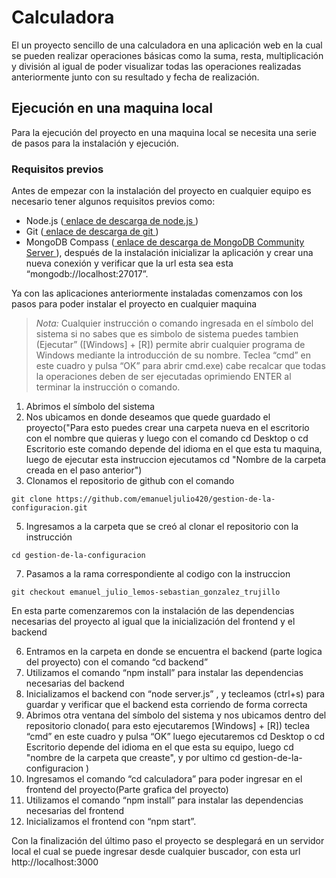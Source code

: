 # Calculadora
El un proyecto sencillo de una calculadora en una aplicación web en la cual se pueden realizar operaciones básicas como la suma, resta, multiplicación y división al igual de poder visualizar todas las operaciones realizadas anteriormente junto con su resultado y fecha de realización.
## Ejecución en una maquina local

Para la ejecución del proyecto en una maquina local se necesita una serie de pasos para la instalación y ejecución.

### Requisitos previos

Antes de empezar con la instalación del proyecto en cualquier equipo es necesario tener algunos requisitos previos como:
-	Node.js ([ enlace de descarga de node.js ](https://nodejs.org/en/download))
-	Git ([ enlace de descarga de git ](https://git-scm.com/downloads))
-	MongoDB Compass ([ enlace de descarga de MongoDB Community Server ](https://www.mongodb.com/try/download/community)), después de la instalación inicializar la aplicación y crear una nueva conexión y verificar que la url esta sea esta “mongodb://localhost:27017”.

Ya con las aplicaciones anteriormente instaladas comenzamos con los pasos para poder instalar el proyecto en cualquier maquina

>*Nota:* Cualquier instrucción o comando ingresada en el símbolo del sistema si no sabes que es simbolo de sistema puedes tambien (Ejecutar” ([Windows] + [R]) permite abrir cualquier programa de Windows mediante la introducción de su nombre. Teclea “cmd” en este cuadro y pulsa “OK” para abrir cmd.exe) cabe recalcar que todas la operaciones deben de ser ejecutadas oprimiendo ENTER al terminar la instrucción o comando. 

1.	Abrimos el símbolo del sistema
2.	Nos ubicamos en donde deseamos que quede guardado el proyecto("Para esto puedes crear una carpeta nueva en el escritorio con el nombre que quieras y luego con el comando cd Desktop o cd Escritorio este comando depende del idioma en el que esta tu maquina, luego de ejecutar esta instruccion ejecutamos cd "Nombre de la carpeta creada en el paso anterior")
3.	Clonamos el repositorio de github con el comando
   ~~~
git clone https://github.com/emanueljulio420/gestion-de-la-configuracion.git
~~~
5.	Ingresamos a la carpeta que se creó al clonar el repositorio con la instrucción
   ~~~
cd gestion-de-la-configuracion
~~~
7.	Pasamos a la rama correspondiente al codigo con la instruccion
   ~~~
git checkout emanuel_julio_lemos-sebastian_gonzalez_trujillo
~~~

En esta parte comenzaremos con la instalación de las dependencias necesarias del proyecto al igual que la inicialización del frontend y el backend

6.	Entramos en la carpeta en donde se encuentra el backend (parte logica del proyecto) con el comando “cd backend”
7.	Utilizamos el comando “npm install” para instalar las dependencias necesarias del backend
8.	Inicializamos el backend con “node server.js” , y tecleamos (ctrl+s) para guardar y verificar que el backend esta corriendo de forma correcta
9.	Abrimos otra ventana del símbolo del sistema y nos ubicamos dentro del repositorio clonado( para esto ejecutaremos [Windows] + [R]) teclea “cmd” en este cuadro y pulsa “OK” luego ejecutaremos cd Desktop o cd Escritorio depende del idioma en el que esta su equipo, luego cd "nombre de la carpeta que creaste", y por ultimo cd gestion-de-la-configuracion )
10.	Ingresamos el comando “cd calculadora” para poder ingresar en el frontend del proyecto(Parte grafica del proyecto)
11.	Utilizamos el comando “npm install” para instalar las dependencias necesarias del frontend
12.	Inicializamos el frontend con “npm start”.

Con la finalización del último paso el proyecto se desplegará en un servidor local el cual se puede ingresar desde cualquier buscador, con esta url http://localhost:3000

